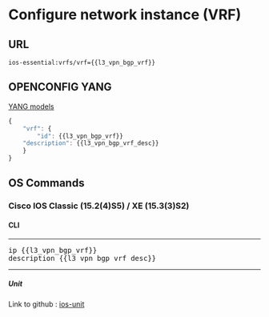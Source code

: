 # Configure network instance (VRF)

## URL

```
ios-essential:vrfs/vrf={{l3_vpn_bgp_vrf}}
```

## OPENCONFIG YANG

[YANG models](https://github.com/FRINXio/openconfig/tree/master/network-instance/src/main/yang)

```javascript
{
    "vrf": {
        "id": {{l3_vpn_bgp_vrf}}
	"description": {{l3_vpn_bgp_vrf_desc}}
    }
}
```

## OS Commands

### Cisco IOS Classic (15.2(4)S5) / XE (15.3(3)S2)

#### CLI

---
<pre>
ip {{l3_vpn_bgp_vrf}}
description {{l3_vpn_bgp_vrf_desc}}
</pre>
---

##### Unit

Link to github : [ios-unit](https://github.com/FRINXio/cli-units/tree/master/ios/essential)
